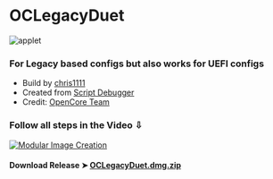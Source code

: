 # OCLegacyDuet
![applet](https://user-images.githubusercontent.com/6248794/104141515-38955a80-5385-11eb-94fc-b1631285a4e1.png)

### For Legacy based configs but also works for UEFI configs

- Build by [chris1111](https://github.com/chris1111/)
- Created from [Script Debugger](https://latenightsw.com/)
- Credit: [OpenCore Team](https://github.com/acidanthera/OpenCorePkg)


### Follow all steps in the Video ⇩
[![Modular Image Creation](https://user-images.githubusercontent.com/6248794/100680251-23b5b800-333f-11eb-8234-50195475605b.png)](https://youtu.be/UzWwhq_y9WA)


#### Download Release ➤ [OCLegacyDuet.dmg.zip](https://github.com/chris1111/OCLegacyDuet/releases/tag/V1)
